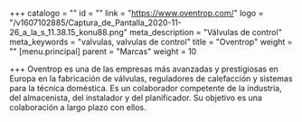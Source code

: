+++
catalogo = ""
id = ""
link = "https://www.oventrop.com/"
logo = "/v1607102885/Captura_de_Pantalla_2020-11-26_a_la_s_11.38.15_konu88.png"
meta_description = "Válvulas de control"
meta_keywords = "valvulas, valvulas de control"
title = "Oventrop"
weight = ""
[menu.principal]
parent = "Marcas"
weight = 10

+++
Oventrop es una de las empresas más avanzadas y prestigiosas en Europa en la fabricación de válvulas, reguladores de calefacción y sistemas para la técnica doméstica. Es un colaborador competente de la industria, del almacenista, del instalador y del planificador. Su objetivo es una colaboración a largo plazo con ellos. 
